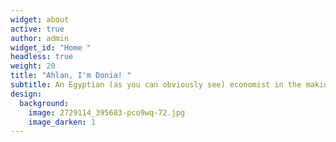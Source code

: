 ```yaml
---
widget: about
active: true
author: admin
widget_id: "Home "
headless: true
weight: 20
title: "Ahlan, I'm Donia! "
subtitle: An Egyptian (as you can obviously see) economist in the making
design:
  background:
    image: 2729114_395683-pco9wq-72.jpg
    image_darken: 1
---
```


